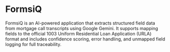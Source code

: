 # FormsiQ
FormsiQ is an AI-powered application that extracts structured field data from mortgage call transcripts using Google Gemini. It supports mapping fields to the official 1003 Uniform Residential Loan Application (URLA) format and includes confidence scoring, error handling, and unmapped field logging for full traceability.
